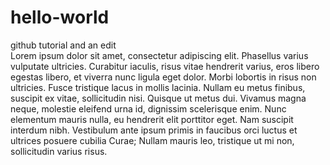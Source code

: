 # hello-world
github tutorial and an edit
<br>
Lorem ipsum dolor sit amet, consectetur adipiscing elit. Phasellus varius vulputate ultricies. Curabitur iaculis, risus vitae hendrerit varius, eros libero egestas libero, et viverra nunc ligula eget dolor. Morbi lobortis in risus non ultricies. Fusce tristique lacus in mollis lacinia. Nullam eu metus finibus, suscipit ex vitae, sollicitudin nisi. Quisque ut metus dui. Vivamus magna neque, molestie eleifend urna id, dignissim scelerisque enim. Nunc elementum mauris nulla, eu hendrerit elit porttitor eget. Nam suscipit interdum nibh. Vestibulum ante ipsum primis in faucibus orci luctus et ultrices posuere cubilia Curae; Nullam mauris leo, tristique ut mi non, sollicitudin varius risus. 
